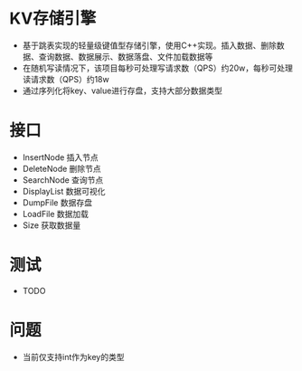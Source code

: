 # KV存储引擎
- 基于跳表实现的轻量级键值型存储引擎，使用C++实现。插入数据、删除数据、查询数据、数据展示、数据落盘、文件加载数据等
- 在随机写读情况下，该项目每秒可处理写请求数（QPS）约20w，每秒可处理读请求数（QPS）约18w
- 通过序列化将key、value进行存盘，支持大部分数据类型
# 接口
- InsertNode 插入节点
- DeleteNode 删除节点
- SearchNode 查询节点
- DisplayList 数据可视化
- DumpFile    数据存盘
- LoadFile    数据加载
- Size        获取数据量
# 测试
- TODO
# 问题
- 当前仅支持int作为key的类型
